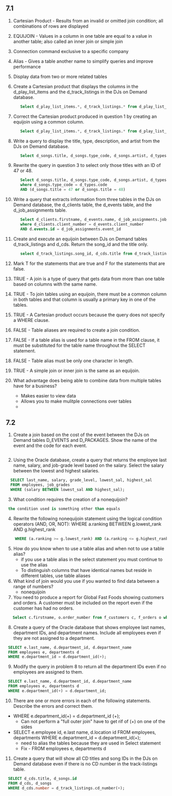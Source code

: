 ## 7.1

1. Cartesian Product - Results from an invalid or omitted join condition; all combinations of rows are displayed
2. EQUIJOIN - Values in a column in one table are equal to a value in another table; also called an inner join or simple join
3. Connection command exclusive to a specific company
4. Alias - Gives a table another name to simplify queries and improve performance
5. Display data from two or more related tables

1. Create a Cartesian product that displays the columns in the d_play_list_items and the d_track_listings in the DJs on Demand database.
   ```sql
      Select d_play_list_items.*, d_track_listings.* from d_play_list_items, d_track_listings
   ```
2. Correct the Cartesian product produced in question 1 by creating an equijoin using a common column.
   ```sql
      Select d_play_list_items.*, d_track_listings.* from d_play_list_items, d_track_listings where d_play_list_items.song_id = d_track_listings.song_id
   ```  
3. Write a query to display the title, type, description, and artist from the DJs on Demand database.
   ```sql
      Select d_songs.title, d_songs.type_code, d_songs.artist, d_types.description from d_songs, d_types where d_songs.type_code = d_types.code
   ```
4. Rewrite the query in question 3 to select only those titles with an ID of 47 or 48.
   ```sql
      Select d_songs.title, d_songs.type_code, d_songs.artist, d_types.description from d_songs, d_types
      where d_songs.type_code = d_types.code
      AND (d_songs.title = 47 or d_songs.title = 48) 
   ```
5. Write a query that extracts information from three tables in the DJs on Demand database, the d_clients table, the d_events table, and the d_job_assignments table.
   ```sql
      Select d_clients.firstname, d_events.name, d_job_assignments.job_date from d_clients, d_events, d_job_assignments
      where d_clients.client_number = d_events.client_number
      AND d.events.id = d_job_assignments.event_id
   ```
6. Create and execute an equijoin between DJs on Demand tables d_track_listings and d_cds. Return the song_id and the title only.
   ```sql
      select d_track_listings.song_id, d_cds.title from d_track_listings, d_cds where d_track_listings.cd_number = d_cds.dc_number
   ```
7. Mark T for the statements that are true and F for the statements that are false.

1. TRUE - A join is a type of query that gets data from more than one table based on columns with the same name.
2. TRUE - To join tables using an equijoin, there must be a common column in both tables and that column is usually a primary key in one of the tables.
3. TRUE - A Cartesian product occurs because the query does not specify a WHERE clause.
4. FALSE - Table aliases are required to create a join condition.
5. FALSE - If a table alias is used for a table name in the FROM clause, it must be substituted for the table name throughout the SELECT statement.
6. FALSE - Table alias must be only one character in length.
7. TRUE - A simple join or inner join is the same as an equijoin.

8. What advantage does being able to combine data from multiple tables have for a business?
   - Makes easier to view data
   - Allows you to make mulitple connections over tables
   - 

## 7.2 

1. Create a join based on the cost of the event between the DJs on Demand tables D_EVENTS and D_PACKAGES. Show the name of the event and the code for each event.
  ```sql

  ```
2. Using the Oracle database, create a query that returns the employee last name, salary, and job-grade level based on the salary. Select the salary between the lowest and highest salaries.
  ```sql
    SELECT last_name, salary, grade_level, lowest_sal, highest_sal
    FROM employees, job_grades
    WHERE (salary BETWEEN lowest_sal AND highest_sal);
  ```
3. What condition requires the creation of a nonequijoin?
  ```sql
   the condition used is something other than equals
  ```
4. Rewrite the following nonequijoin statement using the logical condition operators (AND, OR, NOT): WHERE a.ranking BETWEEN g.lowest_rank AND g.highest_rank
  ```sql
      WHERE (a.ranking >= g.lowest_rank) AND (a.ranking <= g.highest_rank)
  ```
5. How do you know when to use a table alias and when not to use a table alias?
   - if you use a table alias in the select statement you must continue to use the alias
   - To distinguish columns that have identical names but reside in different tables, use table aliases
6. What kind of join would you use if you wanted to find data between a range of numbers?
   - nonequijoin
7. You need to produce a report for Global Fast Foods showing customers and orders. A customer must be included on the report even if the customer has had no orders.
  ```sql
     Select c.firstname, o.order_number from f_customers c, f_orders o where c.id = o.cust_id(+)
  ```
8. Create a query of the Oracle database that shows employee last names, department IDs, and department names. Include all employees even if they are not assigned to a department.
  ```sql
   SELECT e.last_name, d.department_id, d.department_name
   FROM employees e, departments d
   WHERE e.department_id = d.department_id(+);
  ```
9. Modify the query in problem 8 to return all the department IDs even if no employees are assigned to them.
  ```sql
   SELECT e.last_name, d.department_id, d.department_name
   FROM employees e, departments d
   WHERE e.department_id(+) = d.department_id;
  ```
10. There are one or more errors in each of the following statements. Describe the errors and correct them.
 - WHERE e.department_id(+) = d.department_id (+);
   - Can not perform a "full outer join" have to get rif of (+) on one of the sides 
 - SELECT e.employee id, e.last name, d.location id FROM employees, departments WHERE e.department_id = d.department_id(+);
   - need to alias the tables because they are used in Select statement
   - Fix - FROM employees e, departments d

11. Create a query that will show all CD titles and song IDs in the DJs on Demand database even if there is no CD number in the track-listings table.
  ```sql
   SELECT d_cds.title, d_songs.id
   FROM d_cds, d_songs
   WHERE d_cds.number = d_track_listings.cd_number(+);
  ```



















